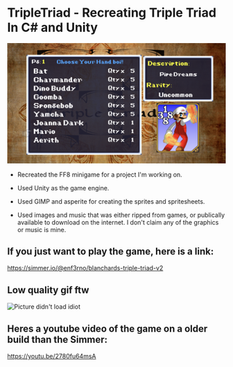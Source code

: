 # TripleTriad - Recreating Triple Triad In C# and Unity
![Picture didn't load idiot](https://github.com/kjblanchard/TripleTriad/blob/master/img/intro.png?raw=true)

- Recreated the FF8 minigame for a project I'm working on.

- Used Unity as the game engine.
- Used GIMP and asperite for creating the sprites and spritesheets.
- Used images and music that was either ripped from games, or publically available to download on the internet.  I don't claim any of the graphics or music is mine.

## If you just want to play the game, here is a link:
https://simmer.io/@enf3rno/blanchards-triple-triad-v2


## Low quality gif ftw
![Picture didn't load idiot](https://github.com/kjblanchard/TripleTriad/blob/master/img/gameplay.gif?raw=true)

## Heres a youtube video of the game on a older build than the Simmer:
https://youtu.be/2780fu64msA
